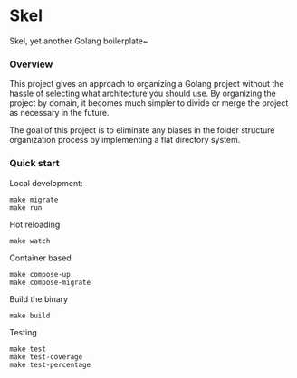 # Skel

Skel, yet another Golang boilerplate~

### Overview

This project gives an approach to organizing a Golang project without the hassle of selecting what architecture you should use. By organizing the project by domain, it becomes much simpler to divide or merge the project as necessary in the future.

The goal of this project is to eliminate any biases in the folder structure organization process by implementing a flat directory system.

### Quick start

Local development:

```
make migrate
make run
```

Hot reloading

```
make watch
```

Container based

```
make compose-up
make compose-migrate
```

Build the binary

```
make build
```

Testing

```
make test
make test-coverage
make test-percentage
```
